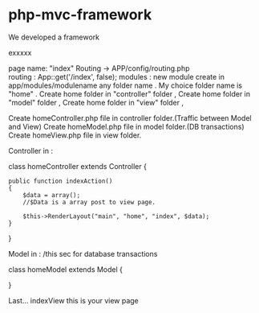 # php-mvc-framework
We developed a framework

exxxxx

page name: "index"
Routing -> APP/config/routing.php  
routing : App::get('/index', false);
modules : new module  create in  app/modules/modulename  any folder name . My choice folder name is  "home" .
Create  home folder in "controller" folder  ,
Create home folder in  "model" folder ,
Create  home folder in  "view" folder ,

Create  homeController.php file in controller folder.(Traffic between Model and View)
Create  homeModel.php file in model folder.(DB transactions)
Create  homeView.php file in view folder.


Controller in :

class homeController extends Controller
{

    public function indexAction()
    {
        $data = array();
        //$Data is a array post to view page.

        $this->RenderLayout("main", "home", "index", $data);
    }

}


Model in :
/this sec  for database transactions

class homeModel extends Model {

}


Last...
indexView  this is your view page

